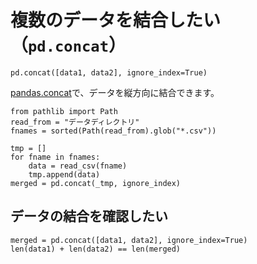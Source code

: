 # 複数のデータを結合したい（``pd.concat``）

```python3
pd.concat([data1, data2], ignore_index=True)
```

[pandas.concat](https://pandas.pydata.org/pandas-docs/stable/reference/api/pandas.concat.html)で、データを縦方向に結合できます。

```python3
from pathlib import Path
read_from = "データディレクトリ"
fnames = sorted(Path(read_from).glob("*.csv"))

tmp = []
for fname in fnames:
    data = read_csv(fname)
    tmp.append(data)
merged = pd.concat(_tmp, ignore_index)
```

## データの結合を確認したい

```python3
merged = pd.concat([data1, data2], ignore_index=True)
len(data1) + len(data2) == len(merged)
```
